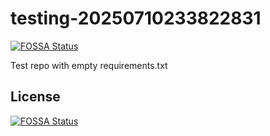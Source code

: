 # testing-20250710233822831
[![FOSSA Status](https://app.fossa.com/api/projects/git%2Bgithub.com%2Fkirogum%2Ftesting-20250710233822831.svg?type=shield)](https://app.fossa.com/projects/git%2Bgithub.com%2Fkirogum%2Ftesting-20250710233822831?ref=badge_shield)

Test repo with empty requirements.txt


## License
[![FOSSA Status](https://app.fossa.com/api/projects/git%2Bgithub.com%2Fkirogum%2Ftesting-20250710233822831.svg?type=large)](https://app.fossa.com/projects/git%2Bgithub.com%2Fkirogum%2Ftesting-20250710233822831?ref=badge_large)